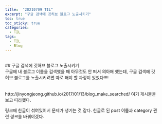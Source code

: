 ```yaml
---
title:  "20210709 TIL"
excerpt: "구글 검색에 깃허브 블로그 노출시키기"
toc: true
toc_sticky: true
categories:
  - TIL
tags:
  - TIL
  - Blog
---
```

<br>
## 구글 검색에 깃허브 블로그 노출시키기
<br>
구글에 내 블로그 이름을 검색했을 때 아무것도 안 떠서 의아해 했는데, 
구글 검색에 깃허브 블로그를 노출시키려면 따로 해야 할 과정이 있었다!!!!
<br>
<br>
<br>
<https://devinlife.com/howto%20github%20pages/google-search-console-and-analytics/>
<https://wayhome25.github.io/etc/2017/02/20/google-search-sitemap-jekyll/>
http://jinyongjeong.github.io/2017/01/13/blog_make_searched/
여기 게시물을 보고 따라했다.

링크에 한글이 섞여있어서 문제가 생기는 것 같다.
한글로 된 post 이름과 category 관련 링크를 바꿔야겠다.
